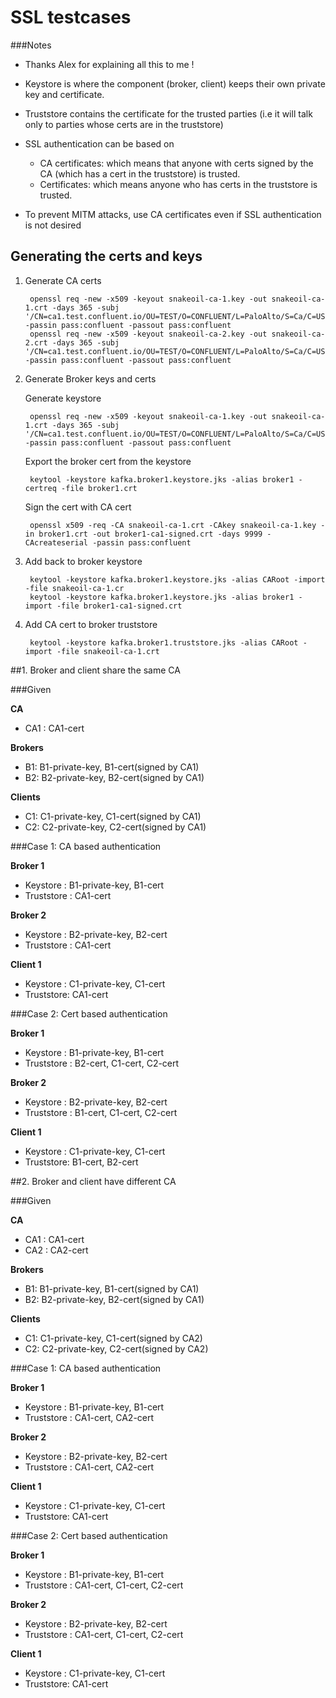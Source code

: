 SSL testcases
===

###Notes
- Thanks Alex for explaining all this to me !
- Keystore is where the component (broker, client) keeps their own private key and certificate.
- Truststore contains the certificate for the trusted parties (i.e it will talk only to parties whose certs are in the truststore)

- SSL authentication can be based on
	- CA certificates: which means that anyone with certs signed by the CA (which has a cert in the truststore) is trusted.
	- Certificates: which means anyone who has certs in the truststore is trusted.

- To prevent MITM attacks, use CA certificates even if SSL authentication is not desired 	 

## Generating the certs and keys

1. Generate CA certs

		openssl req -new -x509 -keyout snakeoil-ca-1.key -out snakeoil-ca-1.crt -days 365 -subj '/CN=ca1.test.confluent.io/OU=TEST/O=CONFLUENT/L=PaloAlto/S=Ca/C=US' -passin pass:confluent -passout pass:confluent
		openssl req -new -x509 -keyout snakeoil-ca-2.key -out snakeoil-ca-2.crt -days 365 -subj '/CN=ca1.test.confluent.io/OU=TEST/O=CONFLUENT/L=PaloAlto/S=Ca/C=US' -passin pass:confluent -passout pass:confluent

2. Generate Broker keys and certs

	Generate keystore

		openssl req -new -x509 -keyout snakeoil-ca-1.key -out snakeoil-ca-1.crt -days 365 -subj '/CN=ca1.test.confluent.io/OU=TEST/O=CONFLUENT/L=PaloAlto/S=Ca/C=US' -passin pass:confluent -passout pass:confluent

	Export the broker cert from the keystore

		keytool -keystore kafka.broker1.keystore.jks -alias broker1 -certreq -file broker1.crt

	Sign the cert with CA cert

		openssl x509 -req -CA snakeoil-ca-1.crt -CAkey snakeoil-ca-1.key -in broker1.crt -out broker1-ca1-signed.crt -days 9999 -CAcreateserial -passin pass:confluent

3. Add back to broker keystore
		
		keytool -keystore kafka.broker1.keystore.jks -alias CARoot -import -file snakeoil-ca-1.cr
		keytool -keystore kafka.broker1.keystore.jks -alias broker1 -import -file broker1-ca1-signed.crt

4. Add CA cert to broker truststore

		keytool -keystore kafka.broker1.truststore.jks -alias CARoot -import -file snakeoil-ca-1.crt


##1. Broker and client share the same CA

###Given

**CA**

- CA1 : CA1-cert

**Brokers**

- B1: B1-private-key, B1-cert(signed by CA1)
- B2: B2-private-key, B2-cert(signed by CA1)

**Clients**  

- C1: C1-private-key, C1-cert(signed by CA1)
- C2: C2-private-key, C2-cert(signed by CA1)



###Case 1: CA based authentication

**Broker 1**

- Keystore : B1-private-key, B1-cert
- Truststore : CA1-cert

**Broker 2**

- Keystore : B2-private-key, B2-cert
- Truststore : CA1-cert

**Client 1**

- Keystore : C1-private-key, C1-cert
- Truststore: CA1-cert

###Case 2: Cert based authentication

**Broker 1**

- Keystore : B1-private-key, B1-cert
- Truststore : B2-cert, C1-cert, C2-cert

**Broker 2**

- Keystore : B2-private-key, B2-cert
- Truststore : B1-cert, C1-cert, C2-cert

**Client 1**

- Keystore : C1-private-key, C1-cert
- Truststore: B1-cert, B2-cert


##2. Broker and client have different CA

###Given

**CA**

- CA1 : CA1-cert
- CA2 : CA2-cert

**Brokers**

- B1: B1-private-key, B1-cert(signed by CA1)
- B2: B2-private-key, B2-cert(signed by CA1)

**Clients**  

- C1: C1-private-key, C1-cert(signed by CA2)
- C2: C2-private-key, C2-cert(signed by CA2)



###Case 1: CA based authentication

**Broker 1**

- Keystore : B1-private-key, B1-cert
- Truststore : CA1-cert, CA2-cert

**Broker 2**

- Keystore : B2-private-key, B2-cert
- Truststore : CA1-cert, CA2-cert

**Client 1**

- Keystore : C1-private-key, C1-cert
- Truststore: CA1-cert

###Case 2: Cert based authentication

**Broker 1**

- Keystore : B1-private-key, B1-cert
- Truststore : CA1-cert, C1-cert, C2-cert

**Broker 2**

- Keystore : B2-private-key, B2-cert
- Truststore : CA1-cert, C1-cert, C2-cert

**Client 1**

- Keystore : C1-private-key, C1-cert
- Truststore: CA1-cert
